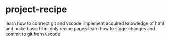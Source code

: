 # project-recipe
learn how to connect git and vscode
implement acquired knowledge of html and make basic html only recipe pages
learn how to stage changes and commit to git from vscode